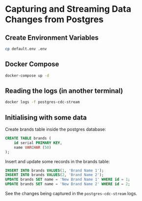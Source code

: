 # Capturing and Streaming Data Changes from Postgres

## Create Environment Variables

```sh
cp default.env .env
```

## Docker Compose

```bash
docker-compose up -d
```

## Reading the logs (in another terminal)

```sh
docker logs -f postgres-cdc-stream
```

## Initialising with some data

Create brands table inside the postgres database:

```sql
CREATE TABLE brands (
    id serial PRIMARY KEY,
    name VARCHAR (50)
);
```

Insert and update some records in the brands table:

```sql
INSERT INTO brands VALUES(1, 'Brand Name 1');
INSERT INTO brands VALUES(2, 'Brand Name 2');
UPDATE brands SET name = 'New Brand Name 1' WHERE id = 1;
UPDATE brands SET name = 'New Brand Name 2' WHERE id = 2;
```

See the changes being captured in the `postgres-cdc-stream` logs.
